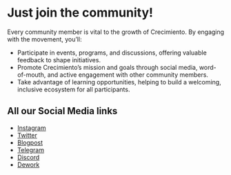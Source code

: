# Just join the community!

Every community member is vital to the growth of Crecimiento. By engaging with the movement, you’ll:

* Participate in events, programs, and discussions, offering valuable feedback to shape initiatives.
* Promote Crecimiento’s mission and goals through social media, word-of-mouth, and active engagement with other community members.
* Take advantage of learning opportunities, helping to build a welcoming, inclusive ecosystem for all participants.

## All our Social Media links

* [Instagram](https://www.instagram.com/crecimientoar/)
* [Twitter](https://x.com/crecimientoar)
* [Blogpost](https://substack.com/@crecimientoar/posts)
* [Telegram](https://t.me/+sXWv0kpT7qo4ZTdk)
* [Discord](https://discord.gg/BnH7ACbDAj)
* [Dework](https://app.dework.xyz/crecimiento-28019)
